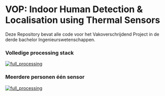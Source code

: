 # VOP: Indoor Human Detection & Localisation using Thermal Sensors

Deze Repository bevat alle code voor het Vakoverschrijdend Project in de derde bachelor Ingenieurswetenschappen.

### Volledige processing stack

[![full_processing](https://github.ugent.be/tlips/VOP/blob/master/doc_imgs/youtube_full_processing.PNG)](https://www.youtube.com/watch?v=3muuMCf-yW4&feature=youtu.be "Click to Watch!")

### Meerdere personen één sensor

[![full_processing](https://github.ugent.be/tlips/VOP/blob/master/doc_imgs/youtube_meerdere_personen_%C3%A9%C3%A9n_sensor.PNG)](https://www.youtube.com/watch?v=q0jCeN6Ps-k "Click to Watch!")



